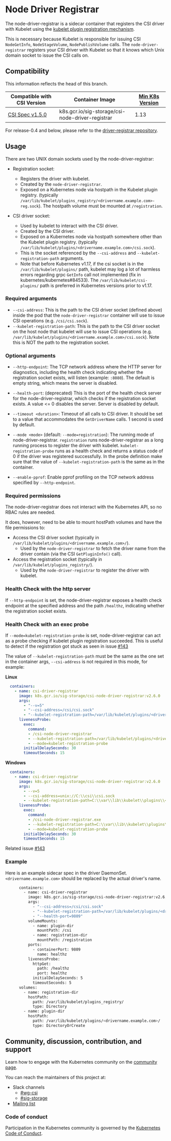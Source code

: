 # Node Driver Registrar

The node-driver-registrar is a sidecar container that registers the CSI driver
with Kubelet using the
[kubelet plugin registration mechanism](https://kubernetes.io/docs/concepts/extend-kubernetes/compute-storage-net/device-plugins/#device-plugin-registration).

This is necessary because Kubelet is responsible for issuing CSI `NodeGetInfo`,
`NodeStageVolume`, `NodePublishVolume` calls. The `node-driver-registrar` registers
your CSI driver with Kubelet so that it knows which Unix domain socket to issue
the CSI calls on.

## Compatibility

This information reflects the head of this branch.

| Compatible with CSI Version                                                                | Container Image                                  | [Min K8s Version](https://kubernetes-csi.github.io/docs/kubernetes-compatibility.html#minimum-version) |
| ------------------------------------------------------------------------------------------ | ------------------------------------------------ | ------------------------------------------------------------------------------------------------------ |
| [CSI Spec v1.5.0](https://github.com/container-storage-interface/spec/releases/tag/v1.5.0) | k8s.gcr.io/sig-storage/csi-node-driver-registrar | 1.13                                                                                                   |

For release-0.4 and below, please refer to the [driver-registrar
repository](https://github.com/kubernetes-csi/driver-registrar).

## Usage

There are two UNIX domain sockets used by the node-driver-registrar:

* Registration socket:
  * Registers the driver with kubelet.
  * Created by the `node-driver-registrar`.
  * Exposed on a Kubernetes node via hostpath in the Kubelet plugin registry.
    (typically `/var/lib/kubelet/plugins_registry/<drivername.example.com>-reg.sock`).
    The hostpath volume must be mounted at `/registration`.

* CSI driver socket:
  * Used by kubelet to interact with the CSI driver.
  * Created by the CSI driver.
  * Exposed on a Kubernetes node via hostpath somewhere other than the Kubelet plugin registry. (typically `/var/lib/kubelet/plugins/<drivername.example.com>/csi.sock`).
  * This is the socket referenced by the `--csi-address` and `--kubelet-registration-path` arguments.
  * Note that before Kubernetes v1.17, if the csi socket is in the `/var/lib/kubelet/plugins/` path, kubelet may log a lot of harmless errors regarding grpc `GetInfo` call not implemented (fix in kubernetes/kubernetes#84533). The `/var/lib/kubelet/csi-plugins/` path is preferred in Kubernetes versions prior to v1.17.

### Required arguments

* `--csi-address`: This is the path to the CSI driver socket (defined above) inside the
  pod that the `node-driver-registrar` container will use to issue CSI
  operations (e.g. `/csi/csi.sock`).
* `--kubelet-registration-path`: This is the path to the CSI driver socket on
  the host node that kubelet will use to issue CSI operations (e.g.
  `/var/lib/kubelet/plugins/<drivername.example.com>/csi.sock`). Note this is NOT
  the path to the registration socket.

### Optional arguments

* `--http-endpoint`: The TCP network address where the HTTP server for diagnostics, including
  the health check indicating whether the registration socket exists, will listen (example:
  `:8080`). The default is empty string, which means the server is disabled.

* `--health-port`: (deprecated) This is the port of the health check server for the
  node-driver-registrar, which checks if the registration socket exists. A value &lt;= 0 disables
  the server. Server is disabled by default.

* `--timeout <duration>`: Timeout of all calls to CSI driver. It should be set to a value that accommodates the `GetDriverName` calls. 1 second is used by default.

* `--mode <mode>` (default: `--mode=registration`): The running mode of node-driver-registrar. `registration` runs node-driver-registrar as a long running process to register the driver with kubelet. `kubelet-registration-probe` runs as a health check and returns a status code of 0 if the driver was registered successfully. In the probe definition make sure that the value of `--kubelet-registration-path` is the same as in the container.

* `--enable-pprof`: Enable pprof profiling on the TCP network address specified by `--http-endpoint`.

### Required permissions

The node-driver-registrar does not interact with the Kubernetes API, so no RBAC
rules are needed.

It does, however, need to be able to mount hostPath volumes and have the file
permissions to:

* Access the CSI driver socket (typically in `/var/lib/kubelet/plugins/<drivername.example.com>/`).
  * Used by the `node-driver-registrar` to fetch the driver name from the driver
    contain (via the CSI `GetPluginInfo()` call).
* Access the registration socket (typically in `/var/lib/kubelet/plugins_registry/`).
  * Used by the `node-driver-registrar` to register the driver with kubelet.

### Health Check with the http server

If `--http-endpoint` is set, the node-driver-registrar exposes a health check endpoint at the
specified address and the path `/healthz`, indicating whether the registration socket exists.

### Health Check with an exec probe

If `--mode=kubelet-registration-probe` is set, node-driver-registrar can act as a probe checking if kubelet plugin registration succeeded. This is useful to detect if the registration got stuck as seen in issue [#143](https://github.com/kubernetes-csi/node-driver-registrar/issues/143)

The value of `--kubelet-registration-path` must be the same as the one set in the container args, `--csi-address` is not required in this mode, for example:

**Linux**

```yaml
  containers:
    - name: csi-driver-registrar
      image: k8s.gcr.io/sig-storage/csi-node-driver-registrar:v2.6.0
      args:
        - "--v=5"
        - "--csi-address=/csi/csi.sock"
        - "--kubelet-registration-path=/var/lib/kubelet/plugins/<drivername.example.com>/csi.sock"
      livenessProbe:
        exec:
          command:
          - /csi-node-driver-registrar
          - --kubelet-registration-path=/var/lib/kubelet/plugins/<drivername.example.com>/csi.sock
          - --mode=kubelet-registration-probe
        initialDelaySeconds: 30
        timeoutSeconds: 15
```

**Windows**
```yaml
  containers:
    - name: csi-driver-registrar
      image: k8s.gcr.io/sig-storage/csi-node-driver-registrar:v2.6.0
      args:
        - --v=5
        - --csi-address=unix://C:\\csi\\csi.sock
        - --kubelet-registration-path=C:\\var\\lib\\kubelet\\plugins\\<drivername.example.com>\\csi.sock
      livenessProbe:
        exec:
          command:
          - /csi-node-driver-registrar.exe
          - --kubelet-registration-path=C:\\var\\lib\\kubelet\\plugins\\<drivername.example.com>\\csi.sock
          - --mode=kubelet-registration-probe
        initialDelaySeconds: 30
        timeoutSeconds: 15
```

Related issue [#143](https://github.com/kubernetes-csi/node-driver-registrar/issues/143)

### Example

Here is an example sidecar spec in the driver DaemonSet. `<drivername.example.com>` should be replaced by
the actual driver's name.

```bash
      containers:
        - name: csi-driver-registrar
          image: k8s.gcr.io/sig-storage/csi-node-driver-registrar:v2.6.0
          args:
            - "--csi-address=/csi/csi.sock"
            - "--kubelet-registration-path=/var/lib/kubelet/plugins/<drivername.example.com>/csi.sock"
            - "--health-port=9809"
          volumeMounts:
            - name: plugin-dir
              mountPath: /csi
            - name: registration-dir
              mountPath: /registration
          ports:
            - containerPort: 9809
              name: healthz
          livenessProbe:
            httpGet:
              path: /healthz
              port: healthz
            initialDelaySeconds: 5
            timeoutSeconds: 5
      volumes:
        - name: registration-dir
          hostPath:
            path: /var/lib/kubelet/plugins_registry/
            type: Directory
        - name: plugin-dir
          hostPath:
            path: /var/lib/kubelet/plugins/<drivername.example.com>/
            type: DirectoryOrCreate
```

## Community, discussion, contribution, and support

Learn how to engage with the Kubernetes community on the [community page](http://kubernetes.io/community/).

You can reach the maintainers of this project at:

* Slack channels
  * [#wg-csi](https://kubernetes.slack.com/messages/wg-csi)
  * [#sig-storage](https://kubernetes.slack.com/messages/sig-storage)
* [Mailing list](https://groups.google.com/forum/#!forum/kubernetes-sig-storage)

### Code of conduct

Participation in the Kubernetes community is governed by the [Kubernetes Code of Conduct](code-of-conduct.md).
